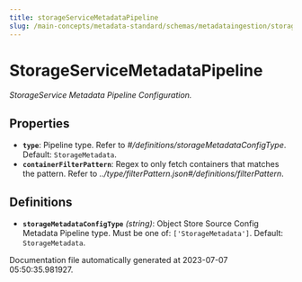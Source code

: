 ```yaml
---
title: storageServiceMetadataPipeline
slug: /main-concepts/metadata-standard/schemas/metadataingestion/storageservicemetadatapipeline
---
```


# StorageServiceMetadataPipeline

*StorageService Metadata Pipeline Configuration.*

## Properties

- **`type`**: Pipeline type. Refer to *#/definitions/storageMetadataConfigType*. Default: `StorageMetadata`.
- **`containerFilterPattern`**: Regex to only fetch containers that matches the pattern. Refer to *../type/filterPattern.json#/definitions/filterPattern*.
## Definitions

- **`storageMetadataConfigType`** *(string)*: Object Store Source Config Metadata Pipeline type. Must be one of: `['StorageMetadata']`. Default: `StorageMetadata`.


Documentation file automatically generated at 2023-07-07 05:50:35.981927.
